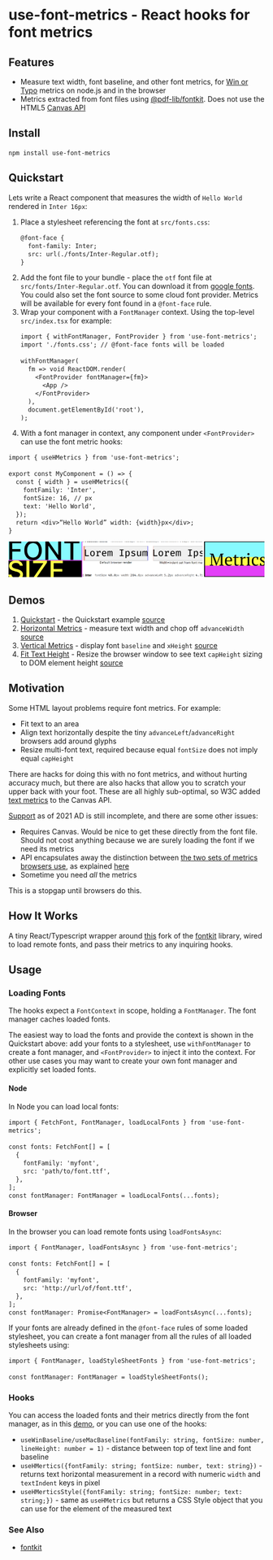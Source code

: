 # use-font-metrics - React hooks for font metrics

## Features

- Measure text width, font baseline, and other font metrics, for [Win or Typo](https://vertical-metrics.netlify.app/) metrics on node.js and in the browser
- Metrics extracted from font files using [@pdf-lib/fontkit](https://www.npmjs.com/package/@pdf-lib/fontkit). Does not use the HTML5 [Canvas API](https://developer.mozilla.org/en-US/docs/Web/API/Canvas_API)

## Install

```
npm install use-font-metrics
```

## Quickstart

Lets write a React component that measures the width of `Hello World` rendered in `Inter 16px`:

1. Place a stylesheet referencing the font at `src/fonts.css`:
   ```
   @font-face {
     font-family: Inter;
     src: url(./fonts/Inter-Regular.otf);
   }
   ```
1. Add the font file to your bundle - place the `otf` font file at `src/fonts/Inter-Regular.otf`. You can download it from [google fonts](https://fonts.google.com/specimen/Inter). You could also set the font source to some cloud font provider. Metrics will be available for every font found in a `@font-face` rule.
1. Wrap your component with a `FontManager` context. Using the top-level `src/index.tsx` for example:
   ```
   import { withFontManager, FontProvider } from 'use-font-metrics';
   import './fonts.css'; // @font-face fonts will be loaded

   withFontManager(
     fm => void ReactDOM.render(
       <FontProvider fontManager={fm}>
         <App />
       </FontProvider>
     ),
     document.getElementById('root'),
   );
   ```
1. With a font manager in context, any component under `<FontProvider>` can use the font metric hooks:

```
import { useHMetrics } from 'use-font-metrics';

export const MyComponent = () => {
  const { width } = useHMetrics({
    fontFamily: 'Inter',
    fontSize: 16, // px
    text: 'Hello World',
  });
  return <div>“Hello World” width: {width}px</div>;
}

```

![Demo screenshots](img/demos.png)

## Demos

1. [Quickstart](http://github.com/middle-ages/use-font-metrics/src/demos/Quickstart.html) - the Quickstart example [source](src/demos/Quickstart/index.tsx)
1. [Horizontal Metrics](http://github.com/middle-ages/use-font-metrics/src/demos/HMetricsDemo.html) - measure text width and chop off `advanceWidth` [source](src/demos/HMetricsDemo/MeasuredBox.tsx)
1. [Vertical Metrics](http://github.com/middle-ages/use-font-metrics/src/demos/VMetricsDemo.html) - display font `baseline` and `xHeight` [source](src/demos/VMetricsDemo/index.tsx)
1. [Fit Text Height](http://github.com/middle-ages/use-font-metrics/src/demos/FitTextDemo.html) - Resize the browser window to see text `capHeight` sizing to DOM element height [source](src/demos/FitTextDemo/)

## Motivation

Some HTML layout problems require font metrics. For example:

- Fit text to an area
- Align text horizontally despite the tiny `advanceLeft`/`advanceRight` browsers add around glyphs
- Resize multi-font text, required because equal `fontSize` does not imply equal `capHeight`

There are hacks for doing this with no font metrics, and without hurting accuracy much, but there are also hacks that allow you to scratch your upper back with your foot. These are all highly sub-optimal, so W3C added [text metrics](https://www.w3.org/TR/2dcontext2/#textmetrics) to the Canvas API.

[Support](https://caniuse.com/?search=textmetrics) as of 2021 AD is still incomplete, and there are some other issues:

- Requires Canvas. Would be nice to get these directly from the font file. Should not cost anything because we are surely loading the font if we need its metrics
- API encapsulates away the distinction between [the two sets of metrics browsers use](https://vertical-metrics.netlify.app/), as explained [here](https://glyphsapp.com/learn/vertical-metrics)
- Sometime you need _all_ the metrics

This is a stopgap until browsers do this.

## How It Works

A tiny React/Typescript wrapper around [this](https://www.npmjs.com/package/@pdf-lib/fontkit) fork of the [fontkit](https://github.com/foliojs/fontkit) library, wired to load remote fonts, and pass their metrics to any inquiring hooks.

## Usage

### Loading Fonts

The hooks expect a `FontContext` in scope, holding a `FontManager`. The font manager caches loaded fonts.

The easiest way to load the fonts and provide the context is shown in the Quickstart above: add your fonts to a stylesheet, use `withFontManager` to create a font manager, and `<FontProvider>` to inject it into the context. For other use cases you may want to create your own font manager and explicitly set loaded fonts.

#### Node
In Node you can load local fonts:
```
import { FetchFont, FontManager, loadLocalFonts } from 'use-font-metrics';

const fonts: FetchFont[] = [
  {
    fontFamily: 'myfont',
    src: 'path/to/font.ttf',
  },
];
const fontManager: FontManager = loadLocalFonts(...fonts);
```
#### Browser
In the browser you can load remote fonts using `loadFontsAsync`:
```
import { FontManager, loadFontsAsync } from 'use-font-metrics';

const fonts: FetchFont[] = [
  {
    fontFamily: 'myfont',
    src: 'http://url/of/font.ttf',
  },
];
const fontManager: Promise<FontManager> = loadFontsAsync(...fonts);
```
If your fonts are already defined in the `@font-face` rules of some loaded stylesheet, you can create a font manager from all the rules of all loaded stylesheets using:
```
import { FontManager, loadStyleSheetFonts } from 'use-font-metrics';

const fontManager: FontManager = loadStyleSheetFonts();
```

### Hooks

You can access the loaded fonts and their metrics directly from the font manager, as in this [demo](src/demos/FitTextHeight), or you can use one of the hooks:

* `useWinBaseline/useMacBaseline(fontFamily: string, fontSize: number, lineHeight: number = 1)` - distance between top of text line and font baseline
* `useHMertics({fontFamily: string; fontSize: number, text: string})` - returns text horizontal measurement in a record with numeric `width` and `textIndent` keys in pixel
* `useHMerticsStyle({fontFamily: string; fontSize: number; text: string;})` - same as `useHMetrics` but returns a CSS Style object that you can use for the element of the measured text

### See Also

* [fontkit](https://github.com/foliojs/fontkit)
